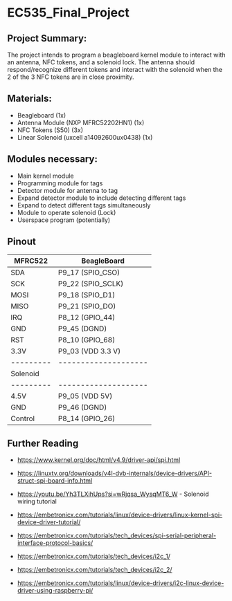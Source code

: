 # EC535_Final_Project

## Project Summary:
The project intends to program a beagleboard kernel module to interact with an antenna, NFC tokens, and
a solenoid lock. The antenna should respond/recognize different tokens and interact with the solenoid
when the 2 of the 3 NFC tokens are in close proximity.

## Materials:
- Beagleboard (1x)
- Antenna Module (NXP MFRC52202HN1) (1x)
- NFC Tokens (S50) (3x) 
- Linear Solenoid (uxcell a14092600ux0438) (1x) 

## Modules necessary:
- Main kernel module
- Programming module for tags
- Detector module for antenna to tag
- Expand detector module to include detecting different tags
- Expand to detect different tags simultaneously
- Module to operate solenoid (Lock)
- Userspace program (potentially)

## Pinout
| MFRC522 | BeagleBoard        |
|---------|--------------------|
| SDA     | P9_17 (SPIO_CSO)   |
| SCK     | P9_22 (SPIO_SCLK)  |
| MOSI    | P9_18 (SPIO_D1)    |
| MISO    | P9_21 (SPIO_DO)    |
| IRQ     | P8_12 (GPIO_44)    |
| GND     | P9_45 (DGND)       |
| RST     | P8_10 (GPIO_68)    |
| 3.3V    | P9_03 (VDD 3.3 V)  |
|---------|--------------------|
|Solenoid |                    |
|---------|--------------------|
| 4.5V    | P9_05 (VDD 5V)     |
| GND     | P9_46 (DGND)       |
| Control | P8_14 (GPIO_26)    |

## Further Reading
- https://www.kernel.org/doc/html/v4.9/driver-api/spi.html
- https://linuxtv.org/downloads/v4l-dvb-internals/device-drivers/API-struct-spi-board-info.html 
- https://youtu.be/Yh3TLXihUps?si=wRjqsa_WysqMT6_W - Solenoid wiring tutorial
- https://embetronicx.com/tutorials/linux/device-drivers/linux-kernel-spi-device-driver-tutorial/ 
- https://embetronicx.com/tutorials/tech_devices/spi-serial-peripheral-interface-protocol-basics/

- https://embetronicx.com/tutorials/tech_devices/i2c_1/ 
- https://embetronicx.com/tutorials/tech_devices/i2c_2/
- https://embetronicx.com/tutorials/linux/device-drivers/i2c-linux-device-driver-using-raspberry-pi/ 